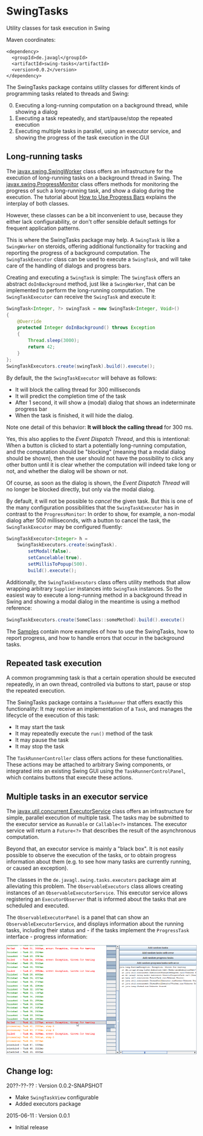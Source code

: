 # SwingTasks

Utility classes for task execution in Swing

Maven coordinates:
```
<dependency>
  <groupId>de.javagl</groupId>
  <artifactId>swing-tasks</artifactId>
  <version>0.0.2</version>
</dependency>
```

The SwingTasks package contains utility classes for different kinds of 
programming tasks related to threads and Swing:

0. Executing a long-running computation on a background thread, while showing a dialog
0. Executing a task repeatedly, and start/pause/stop the repeated execution
0. Executing multiple tasks in parallel, using an executor service, and showing 
   the progress of the task execution in the GUI


Long-running tasks
------------------

The [javax.swing.SwingWorker](https://docs.oracle.com/javase/8/docs/api/javax/swing/SwingWorker.html) 
class offers an infrastructure for the execution of long-running tasks on a background thread in 
Swing. The [javax.swing.ProgressMonitor](https://docs.oracle.com/javase/8/docs/api/javax/swing/ProgressMonitor.html)
class offers methods for monitoring the progress of such a long-running task, and show a dialog
during the execution. The tutorial about 
[How to Use Progress Bars](https://docs.oracle.com/javase/tutorial/uiswing/components/progress.html)
explains the interplay of both classes.

However, these classes can be a bit inconvenient to use, because they either lack configurability,
or don't offer sensible default settings for frequent application patterns.

This is where the SwingTasks package may help. A `SwingTask` is like a `SwingWorker` on steroids,
offering additional functionality for tracking and reporting the progress of a background
computation. The `SwingTaskExecutor` class can be used to execute a `SwingTask`, and will take
care of the handling of dialogs and progress bars.

Creating and executing a `SwingTask` is simple: The `SwingTask` offers an abstract `doInBackground` 
method, just like a `SwingWorker`, that can be implemented to perform the long-running computation.
The `SwingTaskExecutor` can receive the `SwingTask` and execute it:

```java
SwingTask<Integer, ?> swingTask = new SwingTask<Integer, Void>()
{
    @Override
    protected Integer doInBackground() throws Exception
    {
        Thread.sleep(3000);
        return 42;
    }
};
SwingTaskExecutors.create(swingTask).build().execute();
```  

By default, the the `SwingTaskExecutor` will behave as follows:

* It will block the calling thread for 300 milliseconds
* It will predict the completion time of the task
* After 1 second, it will show a (modal) dialog that shows an indeterminate progress bar
* When the task is finished, it will hide the dialog.

Note one detail of this behavior: **It will block the calling thread** for 300 ms. 

Yes, this also applies to the *Event Dispatch Thread*, and this is intentional: When
a button is clicked to start a potentially long-running computation, and the computation 
should be "blocking" (meaning that a modal dialog should be shown), then the user should 
not have the possibility to click any other button until it is clear whether the 
computation will indeed take long or not, and whether the dialog will be shown or not.

Of course, as soon as the dialog is shown, the *Event Dispatch Thread* will no longer
be blocked directly, but only via the modal dialog.

By default, it will not be possible to *cancel* the given task. But this is one of
the many configuration possibilities that the `SwingTaskExecutor` has in contrast
to the `ProgressMonitor`: In order to show, for example, a non-modal dialog after
500 milliseconds, with a button to cancel the task, the `SwingTaskExecutor` may
be configured fluently:

```java
SwingTaskExecutor<Integer> h = 
    SwingTaskExecutors.create(swingTask).
        setModal(false).
        setCancelable(true).
        setMillisToPopup(500).
        build().execute();
```

Additionally, the `SwingTaskExecutors` class offers utility methods that allow wrapping
arbitrary `Supplier` instances into `SwingTask` instances. So the easiest way to 
execute a long-running method in a background thread in Swing and showing a modal
dialog in the meantime is using a method reference:

```java
SwingTaskExecutors.create(SomeClass::someMethod).build().execute()
```

The 
[Samples](https://github.com/javagl/SwingTasks/tree/master/src/test/java/de/javagl/swing/tasks/samples)
contain more examples of how to use the SwingTasks, how to report progress, and how to handle
errors that occur in the background tasks.  

Repeated task execution
-----------------------

A common programming task is that a certain operation should be executed repeatedly,
in an own thread, controlled via buttons to start, pause or stop the repeated execution.

The SwingTasks package contains a `TaskRunner` that offers exactly this functionality:
It may receive an implementation of a `Task`, and manages the lifecycle of the 
execution of this task:

* It may start the task
* It may repeatedly execute the `run()` method of the task
* It may pause the task
* It may stop the task

The `TaskRunnerController` class offers actions for these functionalities. These actions
may be attached to arbitrary Swing components, or integrated into an existing Swing GUI
using the `TaskRunnerControlPanel`, which contains buttons that execute these actions.


Multiple tasks in an executor service
------------------

The [javax.util.concurrent.ExecutorService](https://docs.oracle.com/javase/8/docs/api/java/util/concurrent/ExecutorService.html) class offers an infrastructure for simple, parallel execution of multiple task. The tasks may be 
submitted to the executor service as `Runnable` or `Callable<?>` instances. The executor
service will return a `Future<?>` that describes the result of the asynchronous computation.

Beyond that, an executor service is mainly a "black box". It is not easily possible to
observe the execution of the tasks, or to obtain progress information about them (e.g.
to see how many tasks are currently running, or caused an exception). 

The classes in the `de.javagl.swing.tasks.executors` package aim at alleviating 
this problem. The `ObservableExecutors` class allows creating instances of 
an `ObservableExecutorService`. This executor service allows registering an
`ExecutorObserver` that is informed about the tasks that are scheduled and executed.

The `ObservableExecutorPanel` is a panel that can show an `ObservableExecutorService`,
and displays information about the running tasks, including their status and - if the tasks 
implement the `ProgressTask` interface - progress information:

![SwingTasksExecutors01.png](/screenshots/SwingTasksExecutors01.png)   




Change log:
------------------

20??-??-?? : Version 0.0.2-SNAPSHOT
* Make `SwingTaskView` configurable
* Added executors package 

2015-06-11 : Version 0.0.1
* Initial release

